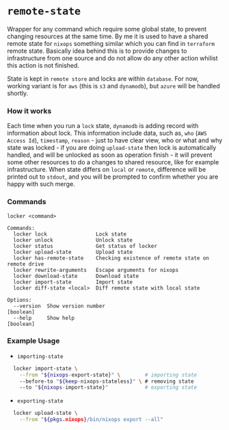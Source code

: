 # `remote-state`
Wrapper for any command which require some global state, to prevent changing resources at the same time. By me it is used to have a shared remote state for `nixops` something similar which you can find in `terraform` remote state.
Basically idea behind this is to provide changes to infrastructure from one source and do not allow do any other action whilist this action is not finished.

State is kept in `remote store` and locks are within `database`. 
For now, working variant is for `aws` (this is `s3` and `dynamodb`), but `azure` will be handled shortly.

### How it works
Each time when you run a `lock` state, `dynamodb` is adding record with information about lock. This information include data, such as, `who` (`AWS Access Id`), `timestamp`, `reason` - just to have clear view, who or what and why state was locked - if you are doing `upload-state` then lock is automatically handled, and will be unlocked as soon as operation finish - it will prevent some other resources to do a changes to shared resource, like for example infrastructure.
When state differs on `local` or `remote`, difference will be printed out to `stdout`, and you will be prompted to confirm whether you are happy with such merge.

### Commands
```
locker <command>

Commands:
  locker lock                Lock state
  locker unlock              Unlock state
  locker status              Get status of locker
  locker upload-state        Upload state
  locker has-remote-state    Checking existence of remote state on remote drive
  locker rewrite-arguments   Escape arguments for nixops
  locker download-state      Download state
  locker import-state        Import state
  locker diff-state <local>  Diff remote state with local state

Options:
  --version  Show version number                                       [boolean]
  --help     Show help                                                 [boolean]
```

### Example Usage
* `importing-state`
```bash
  locker import-state \
    --from "${nixops-export-state}" \        # importing state
    --before-to "${keep-nixops-stateless}" \ # removing state
    --to "${nixops-import-state}"            # exporting state
```

* `exporting-state`
```bash
  locker upload-state \
    --from "${pkgs.nixops}/bin/nixops export --all"
```